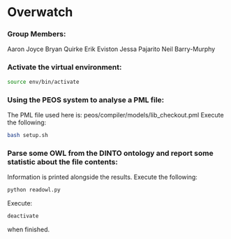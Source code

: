 # Overwatch

### Group Members:
Aaron Joyce
Bryan Quirke
Erik Eviston
Jessa Pajarito
Neil Barry-Murphy

### Activate the virtual environment:

```bash
source env/bin/activate
```

### Using the PEOS system to analyse a PML file:

The PML file used here is: peos/compiler/models/lib_checkout.pml
Execute the following:

```bash
bash setup.sh
```

### Parse some OWL from the DINTO ontology and report some statistic about the file contents:

Information is printed alongside the results.
Execute the following:

```python
python readowl.py
```

Execute:
```bash
deactivate
```
when finished.